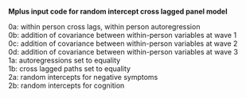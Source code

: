**Mplus input code for random intercept cross lagged panel model**

0a: within person cross lags, within person autoregression  
0b: addition of covariance between within-person variables at wave 1   
0c: addition of covariance between within-person variables at wave 2   
0d: addition of covariance between within-person variables at wave 3  
1a: autoregressions set to equality   
1b: cross lagged paths set to equality   
2a: random intercepts for negative symptoms  
2b: random intercepts for cognition   
